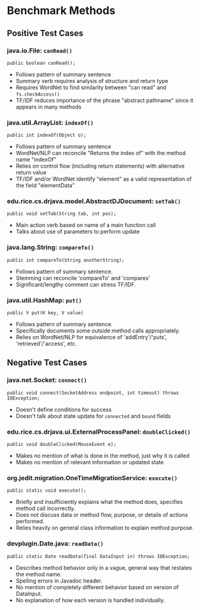 # Benchmark Methods

## Positive Test Cases

### java.io.File: `canRead()`

```
public boolean canRead();
```

* Follows pattern of summary sentence
* Summary verb requires analysis of structure and return type
* Requires WordNet to find similarity between "can read" and ```fs.checkAccess()```
* TF/IDF reduces importance of the phrase "abstract pathname" since it appears in many methods

### java.util.ArrayList: `indexOf()`

```
public int indexOf(Object o);
```

* Follows pattern of summary sentence
* WordNet/NLP can reconcile "Returns the index of" with the method name "indexOf"
* Relies on control flow (including return statements) with alternative return value
* TF/IDF and/or WordNet identify "element" as a valid representation of the field "elementData"

### edu.rice.cs.drjava.model.AbstractDJDocument: `setTab()`

```
public void setTab(String tab, int pos);
```

* Main action verb based on name of a main function call
* Talks about use of parameters to perform update

### java.lang.String: `compareTo()`

```
public int compareTo(String anotherString);
```

* Follows pattern of summary sentence.
* Stemming can reconcile 'compareTo' and 'compares'
* Significant/lengthy comment can stress TF/IDF.

### java.util.HashMap: `put()`

```
public V put(K key, V value)
```

* Follows pattern of summary sentence.
* Specifically documents some outside method calls appropriately.
* Relies on WordNet/NLP for equivalence of 'addEntry'/'puts', 'retrieved'/'access', etc.

## Negative Test Cases

### java.net.Socket: `connect()`

```
public void connect(SocketAddress endpoint, int timeout) throws IOException;
```

* Doesn't define conditions for success
* Doesn't talk about state update for `connected` and `bound` fields

### edu.rice.cs.drjava.ui.ExternalProcessPanel: `doubleClicked()`

```
public void doubleClicked(MouseEvent e);
```

* Makes no mention of what is done in the method, just why it is called
* Makes no mention of relevant information or updated state

### org.jedit.migration.OneTimeMigrationService: `execute()`

```
public static void execute();
```

* Briefly and insufficiently explains what the method does, specifies method call incorrectly.
* Does not discuss data or method flow, purpose, or details of actions performed.
* Relies heavily on general class information to explain method purpose.

### devplugin.Date.java: `readData()`

```
public static Date readData(final DataInput in) throws IOException;
```

* Describes method behavior only in a vague, general way that restates the method name.
* Spelling errors in Javadoc header.
* No mention of completely different behavior based on version of DataInput.
* No explanation of how each version is handled individually.